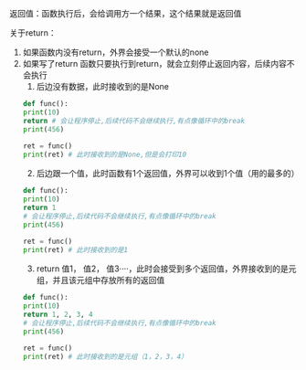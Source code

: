 返回值：函数执行后，会给调用方一个结果，这个结果就是返回值

关于return：
1. 如果函数内没有return，外界会接受一个默认的none
2. 如果写了return
		函数只要执行到return，就会立刻停止返回内容，后续内容不会执行
	1. 后边没有数据，此时接收到的是None
	```python
	def func():  
    print(10)  
    return # 会让程序停止,后续代码不会继续执行,有点像循环中的break  
    print(456)  
  
	ret = func()  
	print(ret) # 此时接收到的是None,但是会打印10
	```
	2. 后边跟一个值，此时函数有1个返回值，外界可以收到1个值（用的最多的）
	```python
	def func():  
    print(10)  
    return 1 
    # 会让程序停止,后续代码不会继续执行,有点像循环中的break  
    print(456)  
  
	ret = func()  
	print(ret) # 此时接收到的是1
	```
	3. return 值1， 值2， 值3····，此时会接受到多个返回值，外界接收到的是元组，并且该元组中存放所有的返回值
	```python
	def func():  
    print(10)  
    return 1, 2, 3, 4 
    # 会让程序停止,后续代码不会继续执行,有点像循环中的break  
    print(456)  
  
	ret = func()  
	print(ret) # 此时接收到的是元组（1，2，3，4）
	```
